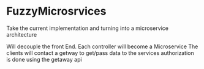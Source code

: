 # FuzzyMicrosrvices
Take the current implementation and turning into a microservice architecture

Will decouple the front End.
Each controller will become a Microservice
The clients will contact a getway to get/pass data to the services
authorization is done using the getaway api

